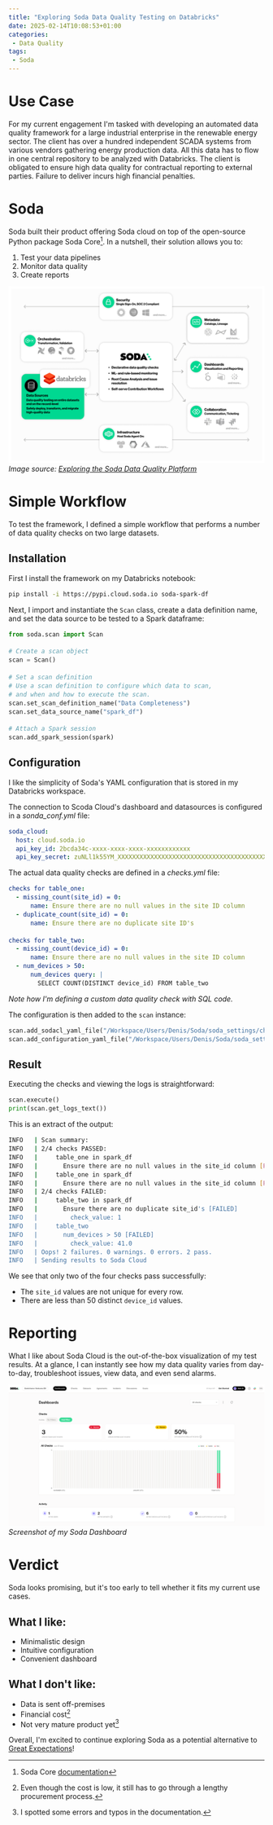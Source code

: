 ```yaml
---
title: "Exploring Soda Data Quality Testing on Databricks"
date: 2025-02-14T10:08:53+01:00
categories: 
 - Data Quality
tags: 
 - Soda
---
```


# Use Case

For my current engagement I'm tasked with developing an automated data quality framework for a large industrial enterprise in the renewable energy sector. The client has over a hundred independent SCADA systems from various vendors gathering energy production data. All this data has to flow in one central repository to be analyzed with Databricks. The client is obligated to ensure high data quality for contractual reporting to external parties. Failure to deliver incurs high financial penalties.

# Soda 

Soda built their product offering Soda cloud on top of the open-source Python package Soda Core[^1]. In a nutshell, their solution allows you to:

1. Test your data pipelines
2. Monitor data quality
3. Create reports

![](soda_architecture.png)
*Image source: [Exploring the Soda Data Quality Platform](https://www.soda.io/integrations/databricks)*

# Simple Workflow

To test the framework, I defined a simple workflow that performs a number of data quality checks on two large datasets.

## Installation

First I install the framework on my Databricks notebook:

```sh
pip install -i https://pypi.cloud.soda.io soda-spark-df
```

Next, I import and instantiate the `Scan` class, create a data definition name, and set the data source to be tested to a Spark dataframe:

```python
from soda.scan import Scan

# Create a scan object
scan = Scan()

# Set a scan definition
# Use a scan definition to configure which data to scan,
# and when and how to execute the scan.
scan.set_scan_definition_name("Data Completeness")
scan.set_data_source_name("spark_df")

# Attach a Spark session
scan.add_spark_session(spark)
```

## Configuration

I like the simplicity of Soda's YAML configuration that is stored in my Databricks workspace.

The connection to Scoda Cloud's dashboard and datasources is configured in a *sonda_conf.yml* file:

``` YAML
soda_cloud:
  host: cloud.soda.io
  api_key_id: 2bcda34c-xxxx-xxxx-xxxx-xxxxxxxxxxxx
  api_key_secret: zuNLl1k55YM_XXXXXXXXXXXXXXXXXXXXXXXXXXXXXXXXXXXXXXXXX
```

The actual data quality checks are defined in a *checks.yml* file:

``` YAML
checks for table_one:
  - missing_count(site_id) = 0:
      name: Ensure there are no null values in the site ID column
  - duplicate_count(site_id) = 0:
      name: Ensure there are no duplicate site ID's

checks for table_two:
  - missing_count(device_id) = 0:
      name: Ensure there are no null values in the site ID column
  - num_devices > 50:
      num_devices query: |
        SELECT COUNT(DISTINCT device_id) FROM table_two
```

*Note how I'm defining a custom data quality check with SQL code.*

The configuration is then added to the `scan` instance:

```python
scan.add_sodacl_yaml_file("/Workspace/Users/Denis/Soda/soda_settings/checks.yml")
scan.add_configuration_yaml_file("/Workspace/Users/Denis/Soda/soda_settings/soda_conf.yml")
```

## Result

Executing the checks and viewing the logs is straightforward:

```python
scan.execute()
print(scan.get_logs_text())
```

This is an extract of the output:

```sh
INFO   | Scan summary:
INFO   | 2/4 checks PASSED:
INFO   |     table_one in spark_df
INFO   |       Ensure there are no null values in the site_id column [PASSED]
INFO   |     table_one in spark_df
INFO   |       Ensure there are no null values in the site_id column [PASSED]
INFO   | 2/4 checks FAILED:
INFO   |     table_two in spark_df
INFO   |       Ensure there are no duplicate site_id's [FAILED]
INFO   |         check_value: 1
INFO   |     table_two
INFO   |       num_devices > 50 [FAILED]
INFO   |         check_value: 41.0
INFO   | Oops! 2 failures. 0 warnings. 0 errors. 2 pass.
INFO   | Sending results to Soda Cloud
```

We see that only two of the four checks pass successfully:
* The `site_id` values are not unique for every row.
* There are less than 50 distinct `device_id` values.

# Reporting

What I like about Soda Cloud is the out-of-the-box visualization of my test results. At a glance, I can instantly see how my data quality varies from day-to-day, troubleshoot issues, view data, and even send alarms. 

![](soda_dashboard.png)
*Screenshot of my Soda Dashboard*

# Verdict

Soda looks promising, but it's too early to tell whether it fits my current use cases.

## What I like:

* Minimalistic design
* Intuitive configuration
* Convenient dashboard

## What I don't like:

* Data is sent off-premises
* Financial cost[^2]
* Not very mature product yet[^3]

[^1]: Soda Core [documentation](https://docs.soda.io/soda-core/overview-main.html)
[^2]: Even though the cost is low, it still has to go through a lengthy procurement process.
[^3]: I spotted some errors and typos in the documentation.

Overall, I'm excited to continue exploring Soda as a potential alternative to [Great Expectations](https://greatexpectations.io/)!
